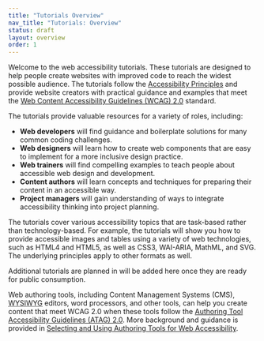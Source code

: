 ```yaml
---
title: "Tutorials Overview"
nav_title: "Tutorials: Overview"
status: draft
layout: overview
order: 1
---
```


Welcome to the web accessibility tutorials. These tutorials are designed to help people create websites with improved code to reach the widest possible audience. The tutorials follow the [Accessibility Principles](http://www.w3.org/WAI/intro/people-use-web/principles) and provide website creators with practical guidance and examples that meet the [Web Content Accessibility Guidelines (WCAG) 2.0](http://www.w3.org/WAI/intro/wcag) standard.

The tutorials provide valuable resources for a variety of roles, including:

* **Web developers** will find guidance and boilerplate solutions for many common coding challenges.
* **Web designers** will learn how to create web components that are easy to implement for a more inclusive design practice.
* **Web trainers** will find compelling examples to teach people about accessible web design and development.
* **Content authors** will learn concepts and techniques for preparing their content in an accessible way.
* **Project managers** will gain understanding of ways to integrate accessibility thinking into project planning.

The tutorials cover various accessibility topics that are task-based rather than technology-based. For example, the tutorials will show you how to provide accessible images and tables using a variety of web technologies, such as HTML4 and HTML5, as well as CSS3, WAI-ARIA, MathML, and SVG. The underlying principles apply to other formats as well.

Additional tutorials are planned in will be added here once they are ready for public consumption.

Web authoring tools, including Content Management Systems (CMS), <abbr title="What you see is what you get">WYSIWYG</abbr> editors, word processors, and other tools, can help you create content that meet WCAG 2.0 when these tools follow the [Authoring Tool Accessibility Guidelines (ATAG) 2.0](http://www.w3.org/WAI/intro/atag). More background and guidance is provided in [Selecting and Using Authoring Tools for Web Accessibility](http://w3.org/wai/impl/software).
